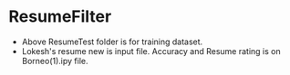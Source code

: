 # ResumeFilter
*  Above ResumeTest folder is for training dataset.
*  Lokesh's resume new is input file.
Accuracy and Resume rating is on Borneo(1).ipy file.

